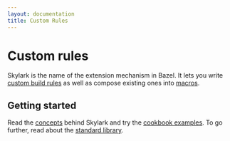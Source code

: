 ```yaml
---
layout: documentation
title: Custom Rules
---
```


# Custom rules
Skylark is the name of the extension mechanism in Bazel. It lets you write
[custom build rules](rules.html) as well as compose existing ones into
[macros](macros.html).


## Getting started

Read the [concepts](concepts.html) behind Skylark and try the
[cookbook examples](cookbook.html). To go further, read about the
[standard library](lib/globals.html).

